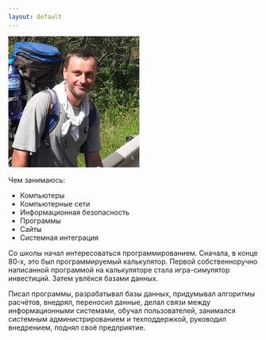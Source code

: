 ```yaml
---
layout: default
---
```

![photo](files/tourist.jpg?raw=true "Photo")


Чем занимаюсь:
* Компьютеры
* Компьютерные сети
* Информационная безопасность
* Программы
* Сайты
* Системная интеграция

Со школы начал интересоваться программированием.
Сначала, в конце 80-х, это был программируемый калькулятор.
Первой собственноручно написанной программой на калькуляторе стала игра-симулятор инвестиций.
Затем увлёкся базами данных.

Писал программы, разрабатывал базы данных, придумывал алгоритмы расчётов, внедрял, переносил данные, делал связи между информационными системами, обучал пользователей, занимался системным администрированием и техподдержкой, руководил внедрением, поднял своё предприятие.


